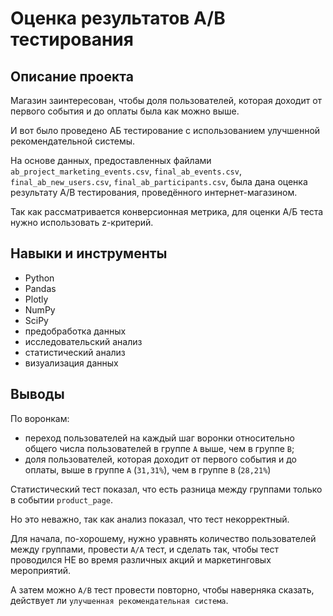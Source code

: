 # Оценка результатов A/B тестирования

## Описание проекта
Магазин заинтересован, чтобы доля пользователей, которая доходит от первого события и до оплаты была как можно выше.

И вот было проведено АБ тестирование с использованием улучшенной рекомендательной системы.

На основе данных, предоставленных файлами `ab_project_marketing_events.csv`, `final_ab_events.csv`, `final_ab_new_users.csv`, `final_ab_participants.csv`, была дана оценка результату A/B тестирования, проведённого интернет-магазином.

Так как рассматривается конверсионная метрика, для оценки А/Б теста нужно использовать z-критерий.


## Навыки и инструменты
* Python
* Pandas
* Plotly
* NumPy
* SciPy
* предобработка данных
* исследовательский анализ
* статистический анализ
* визуализация данных

## Выводы
По воронкам:
* переход пользователей на каждый шаг воронки относительно общего числа пользователей в группе `А` выше, чем в группе `B`;
* доля пользователей, которая доходит от первого события и до оплаты, выше в группе `A` (`31,31%`), чем в группе `B` (`28,21%`)

Статистический тест показал, что есть разница между группами только в событии `product_page`.

Но это неважно, так как анализ показал, что тест некорректный.

Для начала, по-хорошему, нужно уравнять количество пользователей между группами, провести `A/A` тест, и сделать так, чтобы тест проводился НЕ во время различных акций и маркетинговых мероприятий.

А затем можно `A/B` тест провести повторно, чтобы наверняка сказать, действует ли `улучшенная рекомендательная система`.
